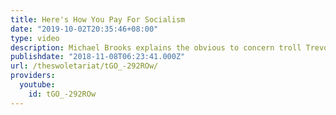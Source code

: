 ```yaml
---
title: Here's How You Pay For Socialism
date: "2019-10-02T20:35:46+08:00"
type: video
description: Michael Brooks explains the obvious to concern troll Trevor Noah
publishdate: "2018-11-08T06:23:41.000Z"
url: /theswoletariat/tGO_-292ROw/
providers:
  youtube:
    id: tGO_-292ROw
---
```

